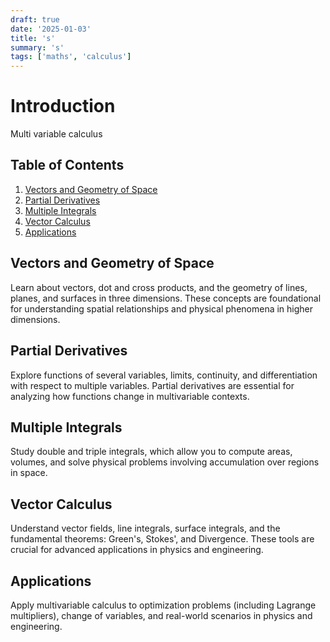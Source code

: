 ```yaml
---
draft: true
date: '2025-01-03'
title: 's'
summary: 's'
tags: ['maths', 'calculus']
---
```


# Introduction

Multi variable calculus

## Table of Contents

1. [Vectors and Geometry of Space](#vectors-and-geometry-of-space)
2. [Partial Derivatives](#partial-derivatives)
3. [Multiple Integrals](#multiple-integrals)
4. [Vector Calculus](#vector-calculus)
5. [Applications](#applications)

## Vectors and Geometry of Space

Learn about vectors, dot and cross products, and the geometry of lines, planes, and surfaces in three dimensions. These concepts are foundational for understanding spatial relationships and physical phenomena in higher dimensions.

## Partial Derivatives

Explore functions of several variables, limits, continuity, and differentiation with respect to multiple variables. Partial derivatives are essential for analyzing how functions change in multivariable contexts.

## Multiple Integrals

Study double and triple integrals, which allow you to compute areas, volumes, and solve physical problems involving accumulation over regions in space.

## Vector Calculus

Understand vector fields, line integrals, surface integrals, and the fundamental theorems: Green's, Stokes', and Divergence. These tools are crucial for advanced applications in physics and engineering.

## Applications

Apply multivariable calculus to optimization problems (including Lagrange multipliers), change of variables, and real-world scenarios in physics and engineering.
